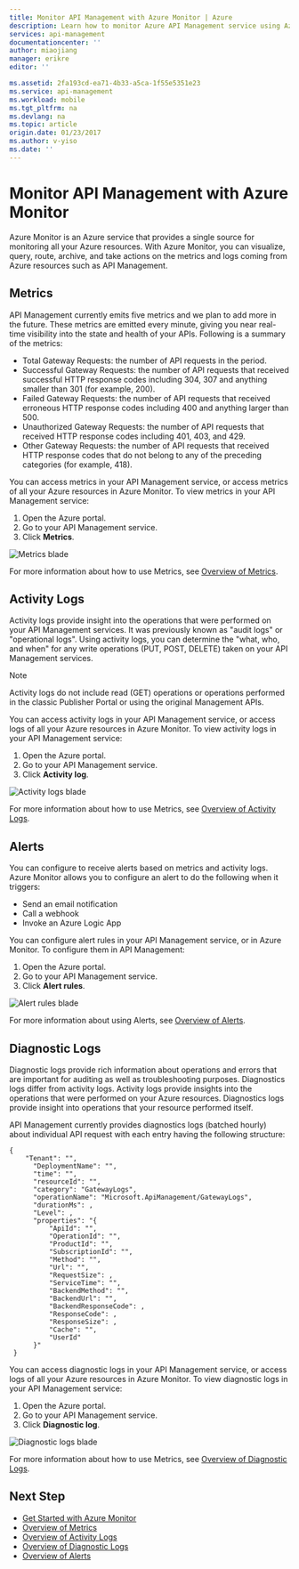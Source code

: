 ```yaml
---
title: Monitor API Management with Azure Monitor | Azure
description: Learn how to monitor Azure API Management service using Azure Monitor.
services: api-management
documentationcenter: ''
author: miaojiang
manager: erikre
editor: ''

ms.assetid: 2fa193cd-ea71-4b33-a5ca-1f55e5351e23
ms.service: api-management
ms.workload: mobile
ms.tgt_pltfrm: na
ms.devlang: na
ms.topic: article
origin.date: 01/23/2017
ms.author: v-yiso
ms.date: ''
---
```

# Monitor API Management with Azure Monitor
Azure Monitor is an Azure service that provides a single source for monitoring all your Azure resources. With Azure Monitor, you can visualize, query, route, archive, and take actions on the metrics and logs coming from Azure resources such as API Management. 

 
## Metrics
API Management currently emits five metrics and we plan to add more in the future. These metrics are emitted every minute, giving you near real-time visibility into the state and health of your APIs. Following is a summary of the metrics:
* Total Gateway Requests: the number of API requests in the period. 
* Successful Gateway Requests: the number of API requests that received successful HTTP response codes including 304, 307 and anything smaller than 301 (for example, 200). 
* Failed Gateway Requests: the number of API requests that received erroneous HTTP response codes including 400 and anything larger than 500.
* Unauthorized Gateway Requests: the number of API requests that received HTTP response codes including 401, 403, and 429. 
* Other Gateway Requests: the number of API requests that received HTTP response codes that do not belong to any of the preceding categories (for example, 418).

You can access metrics in your API Management service, or access metrics of all your Azure resources in Azure Monitor. To view metrics in your API Management service:
1. Open the Azure portal.
2. Go to your API Management service.
3. Click **Metrics**.

![Metrics blade][metrics-blade]

For more information about how to use Metrics, see [Overview of Metrics].

## Activity Logs
Activity logs provide insight into the operations that were performed on your API Management services. It was previously known as "audit logs" or "operational logs". Using activity logs, you can determine the "what, who, and when" for any write operations (PUT, POST, DELETE) taken on your API Management services. 

> [!NOTE]
> Activity logs do not include read (GET) operations or operations performed in the classic Publisher Portal or using the original Management APIs.

You can access activity logs in your API Management service, or access logs of all your Azure resources in Azure Monitor. To view activity logs in your API Management service:
1. Open the Azure portal.
2. Go to your API Management service.
3. Click **Activity log**.

![Activity logs blade][activity-logs-blade]

For more information about how to use Metrics, see [Overview of Activity Logs].

## Alerts
You can configure to receive alerts based on metrics and activity logs. Azure Monitor allows you to configure an alert to do the following when it triggers:

* Send an email notification
* Call a webhook
* Invoke an Azure Logic App

You can configure alert rules in your API Management service, or in Azure Monitor. To configure them in API Management: 
1. Open the Azure portal.
2. Go to your API Management service.
3. Click **Alert rules**.

![Alert rules blade][alert-rules-blade]

For more information about using Alerts, see [Overview of Alerts].

## Diagnostic Logs
Diagnostic logs provide rich information about operations and errors that are important for auditing as well as troubleshooting purposes. Diagnostics logs differ from activity logs. Activity logs provide insights into the operations that were performed on your Azure resources. Diagnostics logs provide insight into operations that your resource performed itself.

API Management currently provides diagnostics logs (batched hourly) about individual API request with each entry having the following structure:

```
{
    "Tenant": "",
      "DeploymentName": "",
      "time": "",
      "resourceId": "",
      "category": "GatewayLogs",
      "operationName": "Microsoft.ApiManagement/GatewayLogs",
      "durationMs": ,
      "Level": ,
      "properties": "{
          "ApiId": "",
          "OperationId": "",
          "ProductId": "",
          "SubscriptionId": "",
          "Method": "",
          "Url": "",
          "RequestSize": ,
          "ServiceTime": "",
          "BackendMethod": "",
          "BackendUrl": "",
          "BackendResponseCode": ,
          "ResponseCode": ,
          "ResponseSize": ,
          "Cache": "",
          "UserId"
      }"
 }
```

You can access diagnostic logs in your API Management service, or access logs of all your Azure resources in Azure Monitor. To view diagnostic logs in your API Management service:
1. Open the Azure portal.
2. Go to your API Management service.
3. Click **Diagnostic log**.

![Diagnostic logs blade][diagnostic-logs-blade]

For more information about how to use Metrics, see [Overview of Diagnostic Logs].

## Next Step

* [Get Started with Azure Monitor]
* [Overview of Metrics]
* [Overview of Activity Logs]
* [Overview of Diagnostic Logs]
* [Overview of Alerts]

[Get Started with Azure Monitor]: ../monitoring-and-diagnostics/monitoring-get-started.md
[Overview of Metrics]: ../monitoring-and-diagnostics/monitoring-overview-metrics.md
[Overview of Activity Logs]: ../monitoring-and-diagnostics/monitoring-overview-activity-logs.md
[Overview of Diagnostic Logs]: ../monitoring-and-diagnostics/monitoring-overview-of-diagnostic-logs.md
[Overview of Alerts]: ../monitoring-and-diagnostics/insights-alerts-portal.md



[metrics-blade]: ./media/api-management-azure-monitor/api-management-metrics-blade.png
[activity-logs-blade]: ./media/api-management-azure-monitor/api-management-activity-logs-blade.png
[alert-rules-blade]: ./media/api-management-azure-monitor/api-management-alert-rules-blade.png
[diagnostic-logs-blade]: ./media/api-management-azure-monitor/api-management-diagnostic-logs-blade.png
